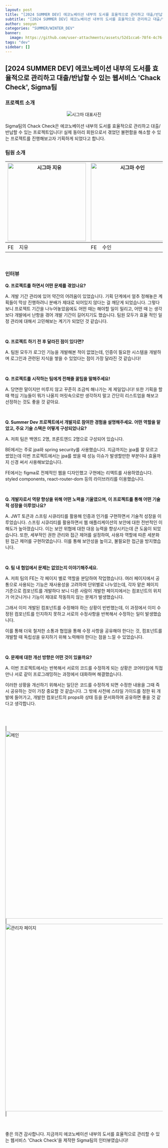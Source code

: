 ```yaml
---
layout: post
title: "[2024 SUMMER DEV] 에코노베이션 내부의 도서를 효율적으로 관리하고 대출/반납할 수 있는 웹서비스 'Chack Check', Sigma팀"
subtitle: "[2024 SUMMER DEV] 에코노베이션 내부의 도서를 효율적으로 관리하고 대출/반납할 수 있는 웹서비스 'Chack Check', Sigma팀"
author: seoyun
categories: "SUMMER/WINTER_DEV"
banner:
  image: https://github.com/user-attachments/assets/52d1cca6-78f4-4c76-b1be-b13d6b21315d
tags: "dev"
sidebar: []
---
```


## [2024 SUMMER DEV] 에코노베이션 내부의 도서를 효율적으로 관리하고 대출/반납할 수 있는 웹서비스 'Chack Check', Sigma팀

### 프로젝트 소개

<div style="text-align: center;">
    <img src="https://github.com/user-attachments/assets/52d1cca6-78f4-4c76-b1be-b13d6b21315d" alt="시그마 대표사진" />
</div>

<br/>
Sigma팀의 Chack Check은 에코노베이션 내부의 도서를 효율적으로 관리하고 대출/반납할 수 있는 프로젝트입니다! 실제 동아리 회원으로서 겪었던 불편함을 해소할 수 있는 프로젝트를 진행해보고자 기획하게 되었다고 합니다.

<br/>

### 팀원 소개

| <img src="https://github.com/user-attachments/assets/22756e7b-cf99-4a47-830a-584eb0f6cc9e" alt="시그마 지유" width="250" /> | <img src="https://github.com/user-attachments/assets/552faee0-a1cd-4fc4-842b-8b8783e79289" alt="시그마 수인" width="250" /> | <img src="https://github.com/user-attachments/assets/ea59265d-42f4-4d6b-a7db-c57d2be1f32a" alt="시그마 민규" width="250" /> | <img src="https://github.com/user-attachments/assets/688f70fe-041a-4734-9329-d1070e74bfc5" alt="시그마 명헌" width="250" /> |
| --------------------------------------------------------------------------------------------------------------------------- | --------------------------------------------------------------------------------------------------------------------------- | --------------------------------------------------------------------------------------------------------------------------- | --------------------------------------------------------------------------------------------------------------------------- |
| FE &nbsp;&nbsp;&nbsp;지유                                                                                                   | FE &nbsp;&nbsp;&nbsp;수인                                                                                                   | BE &nbsp;&nbsp;&nbsp;민규                                                                                                   | BE &nbsp;&nbsp;&nbsp;명헌                                                                                                   |

<br/>

### 인터뷰

**Q. 프로젝트를 하면서 어떤 문제를 겪었나요?**

A. 개발 기간 관리에 있어 약간의 어려움이 있었습니다. 기획 단계에서 얼추 정해놓은 계 획들이 막상 진행하려니 분배가 제대로 되어있지 않다는 걸 깨닫게 되었습니다. 그렇다보니 프로젝트 기간을 나누어놓았음에도 어떤 때는 해야할 일이 밀리고, 어떤 때 는 생각보다 개발에서 난항을 겪어 개발 기간이 길어지기도 했습니다. 팀원 모두가 효율 적인 일정 관리에 대해서 고민해보는 계기가 되었던 것 같습니다.

<br/>

**Q. 프로젝트 하기 전 후 달라진 점이 있다면?**

A. 팀원 모두가 로그인 기능을 개발해본 적이 없었는데, 인증이 필요한 시스템을 개발하며 로그인과 관련된 지식을 쌓을 수 있었다는 점이 가장 달라진 것 같습니다!

<br/>

**Q. 프로젝트를 시작하는 팀에게 전해줄 꿀팁을 말해주세요!**

A. 당연한 말이지만 미루지 않고 꾸준히 조금씩 해나가는 게 제일입니다! 또한 기획을 할 때 핵심 기능들이 뭐가 나올지 머릿속으로만 생각하지 말고 간단히 리스트업을 해보고 선정하는 것도 좋을 것 같아요.

<br/>

**Q. Summer Dev 프로젝트에서 개발자로 참여한 경험을 설명해주세요. 어떤 역할을 맡았고, 주요 기술 스택은 어떻게 구성되었나요?**

A.
저희 팀은 백엔드 2명, 프론트엔드 2명으로 구성되어 있습니다.

BE에서는 주로 jpa와 spring security를 사용했습니다. 지금까지는 jpa를 잘 모르고 썼었는데 이번 프로젝트에서는 jpa를 썼을 때 성능 이슈가 발생할만한 부분이나 효율까지 신경 써서 사용해보았습니다.

FE에서는 figma로 전체적인 웹을 디자인했고 구현에는 리액트를 사용하였습니다. styled components, react-router-dom 등의 라이브러리를 이용했습니다.

<br/>

**Q. 개발자로서 역량 향상을 위해 어떤 노력을 기울였으며, 이 프로젝트를 통해 어떤 기술적 성장을 이루었나요?**

A. JWT 토큰과 스프링 시큐리티를 활용해 인증과 인가를 구현하면서 기술적 성장을 이루었습니다. 스프링 시큐리티를 활용하면서 웹 애플리케이션의 보안에 대한 전반적인 이해도가 높아졌습니다. 이는 보안 위협에 대한 대응 능력을 향상시키는데 큰 도움이 되었습니다. 또한, 세부적인 권한 관리와 접근 제어를 설정하여, 사용자 역할에 따른 세분화된 접근 제어를 구현하였습니다. 이를 통해 보안성을 높이고, 불필요한 접근을 방지했습니다.

<br/>

**Q. 팀 내 협업에서 문제는 없었는지 이야기해주세요.**

A.
저희 팀의 FE는 각 페이지 별로 역할을 분담하여 작업했습니다. 여러 페이지에서 공통으로 사용되는 기능은 재사용성을 고려하여 단위별로 나누었는데, 각자 맡은 페이지 기준으로 컴포넌트를 개발하다 보니 다른 사람이 개발한 페이지에서는 컴포넌트의 위치가 어긋나거나 기능이 제대로 작동하지 않는 문제가 발생했습니다.

그래서 이미 개발된 컴포넌트를 수정해야 하는 상황이 빈번했는데, 이 과정에서 이미 수정된 컴포넌트를 인지하지 못하고 서로의 수정사항을 반복해서 수정하는 일이 발생했습니다.

이를 통해 더욱 철저한 소통과 협업을 통해 수정 사항을 공유해야 한다는 것, 컴포넌트를 개발할 때 독립성을 유지하기 위해 노력해야 한다는 점을 느낄 수 있었습니다.

<br/>

**Q. 문제에 대한 개선 방향은 어떤 것이 있을까요?**

A.
이번 프로젝트에서는 반복해서 서로의 코드를 수정하게 되는 상황은 코어타임에 직접 만나 서로 같이 프로그래밍하는 과정에서 대화하며 해결했습니다.

이러한 상황을 개선하기 위해서는 일단은 코드를 수정하게 되면 수정한 내용을 그때 즉시 공유하는 것이 가장 중요할 것 같습니다. 그 밖에 사전에 스타일 가이드를 정한 뒤 개발에 들어가고, 개발한 컴포넌트의 props와 상태 등을 문서화하여 공유하면 좋을 것 같다고 생각합니다.

<br/><br/>

| <img src="https://github.com/user-attachments/assets/f3caf324-8f95-4198-9704-123f5a0d11f3" alt="메인" width="600" /> | <img src="https://github.com/user-attachments/assets/6c99ec06-607e-4c1c-b49e-cc280ce0c439" alt="관리자 페이지" width="600" /> |

<br/>

좋은 의견 감사합니다. 지금까지 에코노베이션 내부의 도서를 효율적으로 관리할 수 있는 웹서비스 'Chack Check'을 제작한 Sigma팀의 인터뷰였습니다!

<br/>

